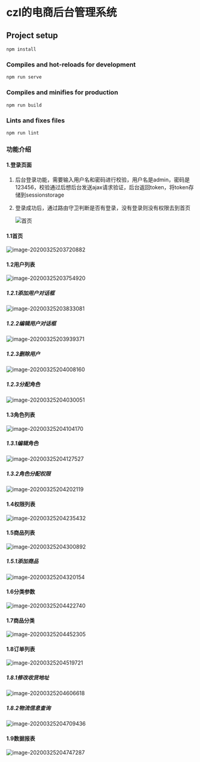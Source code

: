 # czl的电商后台管理系统

## Project setup
```
npm install
```

### Compiles and hot-reloads for development
```
npm run serve
```

### Compiles and minifies for production
```
npm run build
```

### Lints and fixes files
```
npm run lint
```

### 功能介绍

#### 1.登录页面

1. 后台登录功能，需要输入用户名和密码进行校验，用户名是admin，密码是123456，校验通过后想后台发送ajax请求验证，后台返回token，将token存储到sessionstorage

2. 登录成功后，通过路由守卫判断是否有登录，没有登录则没有权限去到首页

   ![首页](readmeImages/image-20200325203648066.png)

#### 1.1首页

![image-20200325203720882](readmeImages/image-20200325203720882.png)

#### 1.2用户列表

![image-20200325203754920](readmeImages/image-20200325203754920.png)

##### 1.2.1添加用户对话框

![image-20200325203833081](readmeImages/image-20200325203833081.png)

##### 1.2.2编辑用户对话框

![image-20200325203939371](readmeImages/image-20200325203939371.png)

##### 1.2.3删除用户

![image-20200325204008160](readmeImages/image-20200325204008160.png)

##### 1.2.3分配角色

![image-20200325204030051](readmeImages/image-20200325204030051.png)

#### 1.3角色列表

![image-20200325204104170](readmeImages/image-20200325204104170.png)

##### 1.3.1编辑角色

![image-20200325204127527](readmeImages/image-20200325204127527.png)

##### 1.3.2角色分配权限

![image-20200325204202119](readmeImages/image-20200325204202119.png)

#### 1.4权限列表

![image-20200325204235432](readmeImages/image-20200325204235432.png)

#### 1.5商品列表

![image-20200325204300892](readmeImages/image-20200325204300892.png)

##### 1.5.1添加商品

![image-20200325204320154](readmeImages/image-20200325204320154.png)

#### 1.6分类参数

![image-20200325204422740](readmeImages/image-20200325204422740.png)

#### 1.7商品分类

![image-20200325204452305](readmeImages/image-20200325204452305.png)

#### 1.8订单列表

![image-20200325204519721](readmeImages/image-20200325204519721.png)

##### 1.8.1修改收货地址

![image-20200325204606618](readmeImages/image-20200325204606618.png)

##### 1.8.2物流信息查询

![image-20200325204709436](readmeImages/image-20200325204709436.png)

#### 1.9数据报表

![image-20200325204747287](readmeImages/image-20200325204747287.png)


